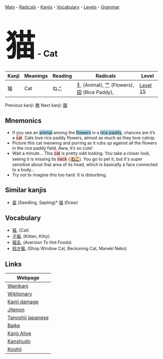 <style> bigfont {font-size: 100px}</style>
[Main](../index.md) -
[Radicals](../radicals.md) -
[Kanjis](../kanjis.md) -
[Vocabulary](../vocabulary.md) -
[Levels](../levels.md) -
[Grammar](../grammar.md)
# <bigfont> 猫</bigfont> - Cat 

| Kanji | Meanings | Reading | Radicals | Level |
| --- | --- | --- | --- | --- |
| 猫 | Cat | ねこ | [犭](../radicals/犭.md) (Animal), [艹](../radicals/艹.md) (Flowers), [田](../radicals/田.md) (Rice Paddy),  | [Level 15](../levels/wk_level15.md) |

Previous kanji: [晩](晩.md) Next kanji: [園](園.md) 

## Mnemonics
 * If you see an <span style="background-color:#ADD8E6"> animal</span> among the <span style="background-color:#ADD8E6"> flowers</span> in a <span style="background-color:#ADD8E6"> rice paddy</span>, chances are it’s a <span style="background-color:#ffcccb"> cat</span>. Cats love rice paddy flowers, almost as much as they love catnip.
* Picture this cat meowing and purring as it rubs up against all the flowers in the rice paddy field. Aww, it’s so cute!
* Wait a minute… This <span style="background-color:#ffcccb"> cat</span> is pretty odd looking. You take a closer look, seeing it is missing its <span style="background-color:#ffcccb"> neck</span> (<span style="background-color:#fed8b1"> [ねこ](https://jisho.org/search/ねこ)</span>). You go to pet it, but it's super sensitive about that area of its head, which is basically a face connected to a body...
* Try not to imagine this too hard. It is disturbing.


## Similar kanjis
 * [苗](苗.md) (Seedling, Sapling)* [描](描.md) (Draw)


## Vocabulary
 * [猫](../vocabulary/猫.md), (Cat)
* [子猫](../vocabulary/猫.md), (Kitten, Kitty)
* [猫舌](../vocabulary/猫.md), (Aversion To Hot Foods)
* [招き猫](../vocabulary/猫.md), (Shop Window Cat, Beckoning Cat, Maneki Neko)



## Links 

| Webpage |
| --- |
| [Wanikani          ](https://www.wanikani.com/kanji/猫) |
| [Wiktionary        ](https://en.wiktionary.org/wiki/猫) |
| [Kanji damage      ](http://www.kanjidamage.com/kanji/search?utf8=✓&q=猫) |
| [Jitenon           ](https://jitenon.com/kanji/猫) |
| [Tanoshii japanese ](https://www.tanoshiijapanese.com/dictionary/kanji.cfm?k=猫) |
| [Baike             ](https://baike.baidu.com/item/猫) |
| [Kanji Alive       ](https://app.kanjialive.com/猫) |
| [Kanshudo          ](https://www.kanshudo.com/searchmn?q=猫) |
| [Koohii            ](https://kanji.koohii.com/study/kanji/猫) |
